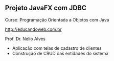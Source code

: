 ## Projeto JavaFX com JDBC

Curso: Programação Orientada a Objetos com Java

http://educandoweb.com.br

Prof. Dr. Nelio Alves

* Aplicacão com telas de cadastro de clientes
* Construção de CRUD das entidades do sistema
